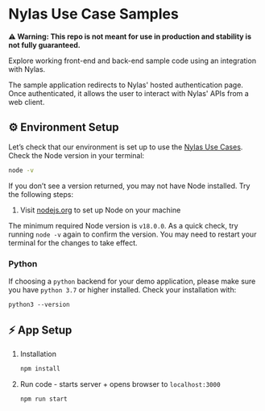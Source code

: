 # Nylas Use Case Samples

**⚠️ Warning: This repo is not meant for use in production and stability is not fully guaranteed.**

Explore working front-end and back-end sample code using an integration with Nylas.

The sample application redirects to Nylas' hosted authentication page. Once authenticated, it allows the user to interact with Nylas' APIs from a web client.

## ⚙️ Environment Setup

Let’s check that our environment is set up to use the [Nylas Use Cases](https://github.com/nylas/use-cases). Check the Node version in your terminal:

```bash
node -v
```

If you don’t see a version returned, you may not have Node installed. Try the following steps:

1. Visit [nodejs.org](https://nodejs.org/en/) to set up Node on your machine

The minimum required Node version is `v18.0.0`. As a quick check, try running `node -v` again to confirm the version. You may need to restart your terminal for the changes to take effect.

### Python

If choosing a `python` backend for your demo application, please make sure you have `python 3.7` or higher installed. Check your installation with:

```
python3 --version
```

## ⚡️ App Setup

1. Installation

   ```bash
   npm install
   ```

2. Run code - starts server + opens browser to `localhost:3000`

   ```bash
   npm run start
   ```
